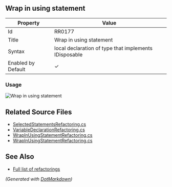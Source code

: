 ## Wrap in using statement

| Property           | Value                                                 |
| ------------------ | ----------------------------------------------------- |
| Id                 | RR0177                                                |
| Title              | Wrap in using statement                               |
| Syntax             | local declaration of type that implements IDisposable |
| Enabled by Default | &#x2713;                                              |

### Usage

![Wrap in using statement](../../images/refactorings/WrapInUsingStatement.png)

## Related Source Files

* [SelectedStatementsRefactoring.cs](../../src/Refactorings/CSharp/Refactorings/SelectedStatementsRefactoring.cs)
* [VariableDeclarationRefactoring.cs](../../src/Refactorings/CSharp/Refactorings/VariableDeclarationRefactoring.cs)
* [WrapInUsingStatementRefactoring.cs](../../src/Refactorings/CSharp/Refactorings/WrapInUsingStatementRefactoring.cs)
* [WrapInUsingStatementRefactoring.cs](../../src/Refactorings/CSharp/Refactorings/WrapStatements/WrapInUsingStatementRefactoring.cs)

## See Also

* [Full list of refactorings](Refactorings.md)

*\(Generated with [DotMarkdown](http://github.com/JosefPihrt/DotMarkdown)\)*
